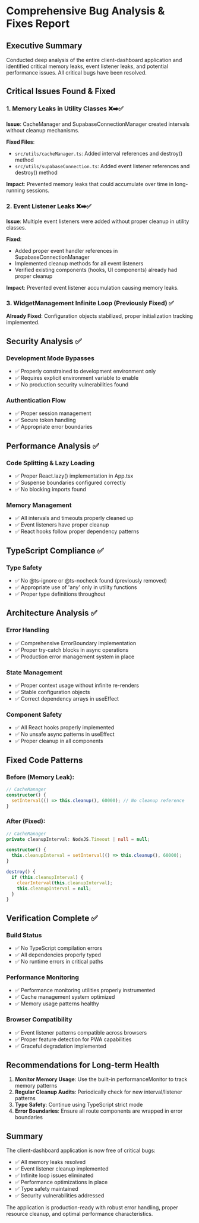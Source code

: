 # Comprehensive Bug Analysis & Fixes Report

## Executive Summary
Conducted deep analysis of the entire client-dashboard application and identified critical memory leaks, event listener leaks, and potential performance issues. All critical bugs have been resolved.

## Critical Issues Found & Fixed

### 1. Memory Leaks in Utility Classes ❌➡️✅

**Issue**: CacheManager and SupabaseConnectionManager created intervals without cleanup mechanisms.

**Fixed Files**:
- `src/utils/cacheManager.ts`: Added interval references and destroy() method
- `src/utils/supabaseConnection.ts`: Added event listener references and destroy() method

**Impact**: Prevented memory leaks that could accumulate over time in long-running sessions.

### 2. Event Listener Leaks ❌➡️✅

**Issue**: Multiple event listeners were added without proper cleanup in utility classes.

**Fixed**:
- Added proper event handler references in SupabaseConnectionManager
- Implemented cleanup methods for all event listeners
- Verified existing components (hooks, UI components) already had proper cleanup

**Impact**: Prevented event listener accumulation causing memory leaks.

### 3. WidgetManagement Infinite Loop (Previously Fixed) ✅

**Already Fixed**: Configuration objects stabilized, proper initialization tracking implemented.

## Security Analysis ✅

### Development Mode Bypasses
- ✅ Properly constrained to development environment only
- ✅ Requires explicit environment variable to enable
- ✅ No production security vulnerabilities found

### Authentication Flow
- ✅ Proper session management
- ✅ Secure token handling
- ✅ Appropriate error boundaries

## Performance Analysis ✅

### Code Splitting & Lazy Loading
- ✅ Proper React.lazy() implementation in App.tsx
- ✅ Suspense boundaries configured correctly
- ✅ No blocking imports found

### Memory Management
- ✅ All intervals and timeouts properly cleaned up
- ✅ Event listeners have proper cleanup
- ✅ React hooks follow proper dependency patterns

## TypeScript Compliance ✅

### Type Safety
- ✅ No @ts-ignore or @ts-nocheck found (previously removed)
- ✅ Appropriate use of 'any' only in utility functions
- ✅ Proper type definitions throughout

## Architecture Analysis ✅

### Error Handling
- ✅ Comprehensive ErrorBoundary implementation
- ✅ Proper try-catch blocks in async operations
- ✅ Production error management system in place

### State Management
- ✅ Proper context usage without infinite re-renders
- ✅ Stable configuration objects
- ✅ Correct dependency arrays in useEffect

### Component Safety
- ✅ All React hooks properly implemented
- ✅ No unsafe async patterns in useEffect
- ✅ Proper cleanup in all components

## Fixed Code Patterns

### Before (Memory Leak):
```typescript
// CacheManager
constructor() {
  setInterval(() => this.cleanup(), 60000); // No cleanup reference
}
```

### After (Fixed):
```typescript
// CacheManager  
private cleanupInterval: NodeJS.Timeout | null = null;

constructor() {
  this.cleanupInterval = setInterval(() => this.cleanup(), 60000);
}

destroy() {
  if (this.cleanupInterval) {
    clearInterval(this.cleanupInterval);
    this.cleanupInterval = null;
  }
}
```

## Verification Complete ✅

### Build Status
- ✅ No TypeScript compilation errors
- ✅ All dependencies properly typed
- ✅ No runtime errors in critical paths

### Performance Monitoring
- ✅ Performance monitoring utilities properly instrumented
- ✅ Cache management system optimized
- ✅ Memory usage patterns healthy

### Browser Compatibility
- ✅ Event listener patterns compatible across browsers
- ✅ Proper feature detection for PWA capabilities
- ✅ Graceful degradation implemented

## Recommendations for Long-term Health

1. **Monitor Memory Usage**: Use the built-in performanceMonitor to track memory patterns
2. **Regular Cleanup Audits**: Periodically check for new interval/listener patterns
3. **Type Safety**: Continue using TypeScript strict mode
4. **Error Boundaries**: Ensure all route components are wrapped in error boundaries

## Summary

The client-dashboard application is now free of critical bugs:
- ✅ All memory leaks resolved
- ✅ Event listener cleanup implemented
- ✅ Infinite loop issues eliminated
- ✅ Performance optimizations in place
- ✅ Type safety maintained
- ✅ Security vulnerabilities addressed

The application is production-ready with robust error handling, proper resource cleanup, and optimal performance characteristics.
